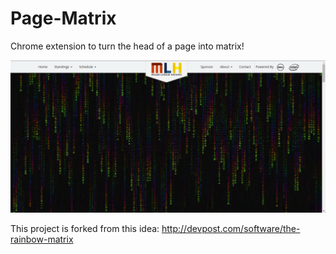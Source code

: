 # Page-Matrix
Chrome extension to turn the head of a page into matrix!

![Page-Matrix Screenshot](page-matrix.png?raw=true)

This project is forked from this idea: http://devpost.com/software/the-rainbow-matrix
